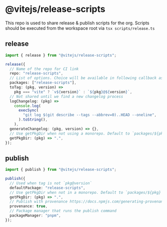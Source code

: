 # @vitejs/release-scripts

This repo is used to share release & publish scripts for the org. Scripts should be executed from the workspace root via `tsx scripts/release.ts`

## release

```ts
import { release } from "@vitejs/release-scripts";

release({
  // Name of the repo for CI link
  repo: "release-scripts",
  // List of options. Choice will be available in following callback as `pkg`
  packages: ["release-scripts"],
  toTag: (pkg, version) =>
    pkg === "vite" ? `v${version}` : `${pkg}@${version}`,
  // Not shared until we find a new changelog process
  logChangelog: (pkg) =>
    console.log(
      execSync(
        "git log $(git describe --tags --abbrev=0)..HEAD --oneline",
      ).toString(),
    ),
  generateChangelog: (pkg, version) => {},
  // Use getPkgDir when not using a monorepo. Default to `packages/${pkg}`
  getPkgDir: (pkg) => ".",
});
```

## publish

```ts
import { publish } from "@vitejs/release-scripts";

publish({
  // Used when tag is not `pkg@version`
  defaultPackage: "release-scripts",
  // Use getPkgDir when not in a monorepo. Default to `packages/${pkg}`
  getPkgDir: (pkg) => ".",
  // Publish with provenance https://docs.npmjs.com/generating-provenance-statements
  provenance: true,
  // Package manager that runs the publish command
  packageManager: "pnpm",
});
```
